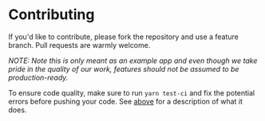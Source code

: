 # Contributing

If you'd like to contribute, please fork the repository and use a feature
branch. Pull requests are warmly welcome.

_NOTE: Note this is only meant as an example app and even though we take
pride in the quality of our work, features should not be assumed to be
production-ready._

To ensure code quality, make sure to run `yarn test-ci` and fix the potential
errors before pushing your code. See [above](#installing-/-getting-started) for a description of what it does.
